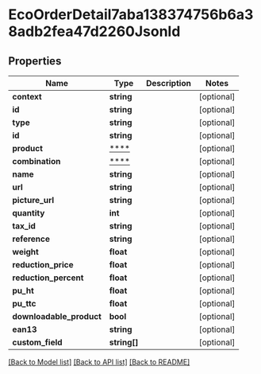 # EcoOrderDetail7aba138374756b6a38adb2fea47d2260Jsonld

## Properties
Name | Type | Description | Notes
------------ | ------------- | ------------- | -------------
**context** | **string** |  | [optional] 
**id** | **string** |  | [optional] 
**type** | **string** |  | [optional] 
**id** | **string** |  | [optional] 
**product** | [****](.md) |  | [optional] 
**combination** | [****](.md) |  | [optional] 
**name** | **string** |  | [optional] 
**url** | **string** |  | [optional] 
**picture_url** | **string** |  | [optional] 
**quantity** | **int** |  | [optional] 
**tax_id** | **string** |  | [optional] 
**reference** | **string** |  | [optional] 
**weight** | **float** |  | [optional] 
**reduction_price** | **float** |  | [optional] 
**reduction_percent** | **float** |  | [optional] 
**pu_ht** | **float** |  | [optional] 
**pu_ttc** | **float** |  | [optional] 
**downloadable_product** | **bool** |  | [optional] 
**ean13** | **string** |  | [optional] 
**custom_field** | **string[]** |  | [optional] 

[[Back to Model list]](../../README.md#documentation-for-models) [[Back to API list]](../../README.md#documentation-for-api-endpoints) [[Back to README]](../../README.md)

